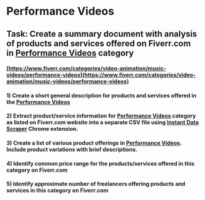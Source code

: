 # Performance Videos
## Task: Create a summary document with analysis of products and services offered on Fiverr.com in [Performance Videos](https://www.fiverr.com/categories/video-animation/music-videos/performance-videos) category
#### [https://www.fiverr.com/categories/video-animation/music-videos/performance-videos](https://www.fiverr.com/categories/video-animation/music-videos/performance-videos)
#### 1) Create a short general description for products and services offered in the [Performance Videos](https://www.fiverr.com/categories/video-animation/music-videos/performance-videos)
#### 2) Extract product/service information for [Performance Videos](https://www.fiverr.com/categories/video-animation/music-videos/performance-videos) category as listed on Fiverr.com website into a separate CSV file using [Instant Data Scraper](https://chrome.google.com/webstore/detail/instant-data-scraper/ofaokhiedipichpaobibbnahnkdoiiah) Chrome extension.
#### 3) Create a list of various product offerings in [Performance Videos](https://www.fiverr.com/categories/video-animation/music-videos/performance-videos). Include product variations with brief descriptions.
#### 4) Identify common price range for the products/services offered in this category on Fiverr.com
#### 5) Identify approximate number of freelancers offering products and services in this category on Fiverr.com
